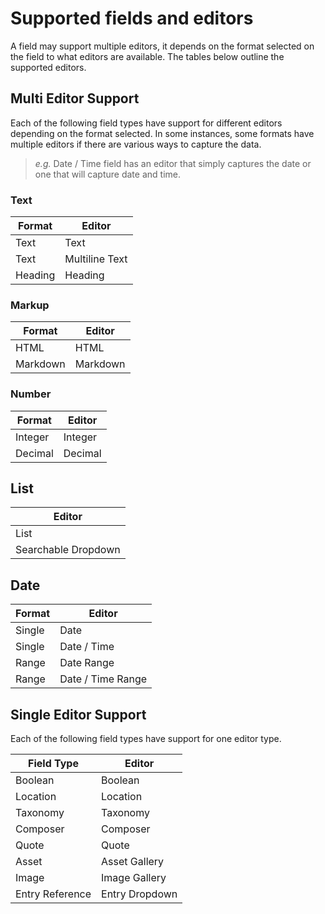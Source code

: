 # Supported fields and editors
A field may support multiple editors, it depends on the format selected on the field to what editors are available. The tables below outline the supported editors.

## Multi Editor Support
Each of the following field types have support for different editors depending on the format selected. In some instances, some formats have multiple editors if there are various ways to capture the data. 

> *e.g.* Date / Time field has an editor that simply captures the date or one that will capture date and time.

### Text
| Format   | Editor              |
| -------- | ------------------- |
| Text     | Text                |
| Text     | Multiline Text      |
| Heading  | Heading             |

### Markup
| Format   | Editor              |
| -------- | ------------------- |
| HTML     | HTML                |
| Markdown | Markdown            |

### Number
| Format   | Editor              |
| -------- | ------------------- |
| Integer  | Integer             |
| Decimal  | Decimal             |

## List
| Editor              |
| ------------------- |
| List                |
| Searchable Dropdown |

## Date
| Format   | Editor              |
| -------- | ------------------- |
| Single   | Date                |
| Single   | Date / Time         |
| Range    | Date Range          |
| Range    | Date / Time Range   |

## Single Editor Support
Each of the following field types have support for one editor type.

| Field Type      | Editor              |
| --------------- | ------------------- |
| Boolean         | Boolean             |
| Location        | Location            |
| Taxonomy        | Taxonomy            |
| Composer        | Composer            |
| Quote           | Quote               |
| Asset           | Asset Gallery       |
| Image           | Image Gallery       |
| Entry Reference | Entry Dropdown      |



